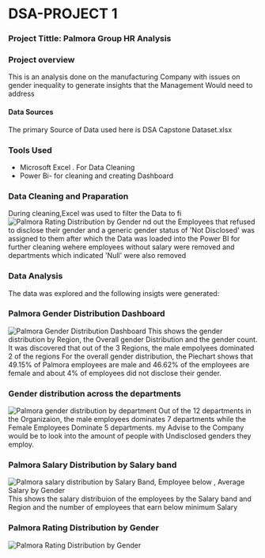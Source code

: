 # DSA-PROJECT 1

### Project Tittle: Palmora Group HR Analysis

### Project overview

This is an analysis done on the manufacturing Company with issues on gender inequality to generate insights that the Management Would need to address
#### Data Sources
The primary Source of Data used here is DSA Capstone Dataset.xlsx

### Tools Used
- Microsoft Excel
 . For Data Cleaning
- Power Bi- for cleaning and creating Dashboard
  
### Data Cleaning and Praparation
 During cleaning,Excel was used to filter the Data to fi![Palmora Rating Distribution by Gender](https://github.com/user-attachments/assets/a258c2fc-e298-40e9-a0a4-11a0fa5d2249)
nd out the Employees that refused to disclose their gender and a generic gender status of 'Not Disclosed' was assigned to them after which the Data was loaded into the Power BI for further cleaning wehere employees without salary were removed and departments which indicated 'Null' were also removed

###  Data Analysis
 The data was explored and the following insigts were generated:

 ### Palmora Gender Distribution Dashboard
 
![Palmora Gender Distribution Dashboard](https://github.com/user-attachments/assets/681dc755-da24-49dc-a839-8c9101f946cd)
This shows the gender distribution by Region, the Overall gender Distribution and the gender count. It was discovered that out of the 3 Regions, the male empolyees dominated 2 of the regions
    For the overall gender distribution, the Piechart shows that 49.15% of Palmora employees are male and 46.62% of the employees are female and about 4% of employees did not disclose their gender.

### Gender distribution across the departments
![Palmora gender distribution by department](https://github.com/user-attachments/assets/ef886697-7b05-4712-9d91-4279ed80db85)
 Out of the 12 departments in the Organizaion, the male employees dominates 7 departments while the Female Employees Dominate 5 departments.
     my Advise to the Company would be to look into the amount of people with Undisclosed genders they employ. 
     
### Palmora Salary Distribution by Salary band
![Palmora salary distribution by Salary Band, Employee below , Average Salary by Gender](https://github.com/user-attachments/assets/0582bd9c-c6db-4a73-8eab-495df6bc36fa)
  This shows the salary distribuion of the employees by the Salary band and Region and the number of employees  that earn below minimum Salary
  
 ### Palmora Rating Distribution by Gender 
![Palmora Rating Distribution by Gender](https://github.com/user-attachments/assets/0565d19e-8e49-4aa4-a158-40e347bd00e0)
